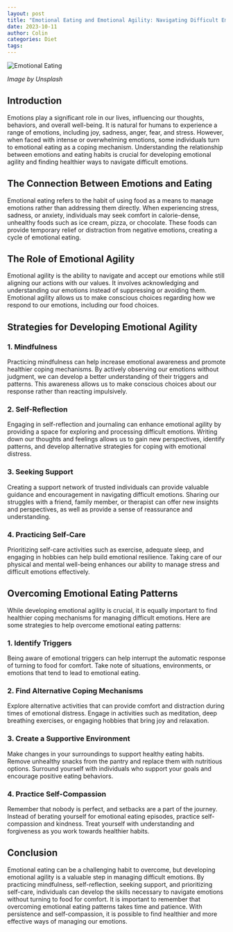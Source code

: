 ```yaml
---
layout: post
title: "Emotional Eating and Emotional Agility: Navigating Difficult Emotions"
date: 2023-10-11
author: Colin
categories: Diet
tags: 
---
```


![Emotional Eating](https://source.unsplash.com/1600x900/?food)

*Image by Unsplash*

## Introduction

Emotions play a significant role in our lives, influencing our thoughts, behaviors, and overall well-being. It is natural for humans to experience a range of emotions, including joy, sadness, anger, fear, and stress. However, when faced with intense or overwhelming emotions, some individuals turn to emotional eating as a coping mechanism. Understanding the relationship between emotions and eating habits is crucial for developing emotional agility and finding healthier ways to navigate difficult emotions.

## The Connection Between Emotions and Eating

Emotional eating refers to the habit of using food as a means to manage emotions rather than addressing them directly. When experiencing stress, sadness, or anxiety, individuals may seek comfort in calorie-dense, unhealthy foods such as ice cream, pizza, or chocolate. These foods can provide temporary relief or distraction from negative emotions, creating a cycle of emotional eating.

## The Role of Emotional Agility

Emotional agility is the ability to navigate and accept our emotions while still aligning our actions with our values. It involves acknowledging and understanding our emotions instead of suppressing or avoiding them. Emotional agility allows us to make conscious choices regarding how we respond to our emotions, including our food choices.

## Strategies for Developing Emotional Agility

### 1. Mindfulness

Practicing mindfulness can help increase emotional awareness and promote healthier coping mechanisms. By actively observing our emotions without judgment, we can develop a better understanding of their triggers and patterns. This awareness allows us to make conscious choices about our response rather than reacting impulsively.

### 2. Self-Reflection

Engaging in self-reflection and journaling can enhance emotional agility by providing a space for exploring and processing difficult emotions. Writing down our thoughts and feelings allows us to gain new perspectives, identify patterns, and develop alternative strategies for coping with emotional distress.

### 3. Seeking Support

Creating a support network of trusted individuals can provide valuable guidance and encouragement in navigating difficult emotions. Sharing our struggles with a friend, family member, or therapist can offer new insights and perspectives, as well as provide a sense of reassurance and understanding.

### 4. Practicing Self-Care

Prioritizing self-care activities such as exercise, adequate sleep, and engaging in hobbies can help build emotional resilience. Taking care of our physical and mental well-being enhances our ability to manage stress and difficult emotions effectively.

## Overcoming Emotional Eating Patterns

While developing emotional agility is crucial, it is equally important to find healthier coping mechanisms for managing difficult emotions. Here are some strategies to help overcome emotional eating patterns:

### 1. Identify Triggers

Being aware of emotional triggers can help interrupt the automatic response of turning to food for comfort. Take note of situations, environments, or emotions that tend to lead to emotional eating.

### 2. Find Alternative Coping Mechanisms

Explore alternative activities that can provide comfort and distraction during times of emotional distress. Engage in activities such as meditation, deep breathing exercises, or engaging hobbies that bring joy and relaxation.

### 3. Create a Supportive Environment

Make changes in your surroundings to support healthy eating habits. Remove unhealthy snacks from the pantry and replace them with nutritious options. Surround yourself with individuals who support your goals and encourage positive eating behaviors.

### 4. Practice Self-Compassion

Remember that nobody is perfect, and setbacks are a part of the journey. Instead of berating yourself for emotional eating episodes, practice self-compassion and kindness. Treat yourself with understanding and forgiveness as you work towards healthier habits.

## Conclusion

Emotional eating can be a challenging habit to overcome, but developing emotional agility is a valuable step in managing difficult emotions. By practicing mindfulness, self-reflection, seeking support, and prioritizing self-care, individuals can develop the skills necessary to navigate emotions without turning to food for comfort. It is important to remember that overcoming emotional eating patterns takes time and patience. With persistence and self-compassion, it is possible to find healthier and more effective ways of managing our emotions.
